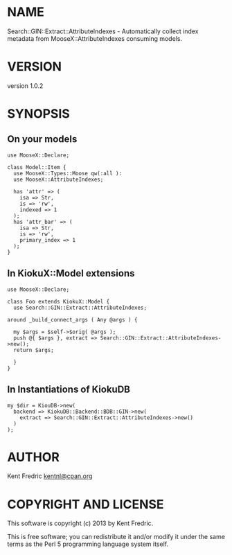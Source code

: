 # NAME

Search::GIN::Extract::AttributeIndexes - Automatically collect index metadata from MooseX::AttributeIndexes consuming models.

# VERSION

version 1.0.2

# SYNOPSIS

## On your models

    use MooseX::Declare;

    class Model::Item {
      use MooseX::Types::Moose qw(:all ):
      use MooseX::AttributeIndexes;

      has 'attr' => (
        isa => Str,
        is => 'rw',
        indexed => 1
      );
      has 'attr_bar' => (
        isa => Str,
        is => 'rw',
        primary_index => 1
      );
    }

## In KiokuX::Model extensions

    use MooseX::Declare;

    class Foo extends KiokuX::Model {
      use Search::GIN::Extract::AttributeIndexes;

    around _build_connect_args ( Any @args ) {

      my $args = $self->$orig( @args );
      push @{ $args }, extract => Search::GIN::Extract::AttributeIndexes->new();
      return $args;

      }
    }

## In Instantiations of KiokuDB

    my $dir = KiouDB->new(
      backend => KiokuDB::Backend::BDB::GIN->new(
        extract => Search::GIN::Extract::AttributeIndexes->new()
      )
    );

# AUTHOR

Kent Fredric <kentnl@cpan.org>

# COPYRIGHT AND LICENSE

This software is copyright (c) 2013 by Kent Fredric.

This is free software; you can redistribute it and/or modify it under
the same terms as the Perl 5 programming language system itself.
